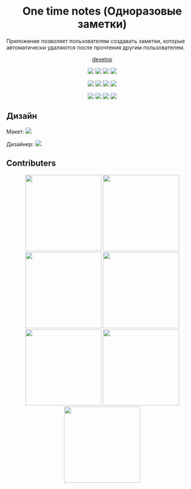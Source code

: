 <h1 align="center"> One time notes (Одноразовые заметки)</h1>

Приложение позволяет пользователям создавать заметки, которые автоматически удаляются после прочтения другим пользователем.

<p align="center">
	<a href="https://dimonarhipon.github.io/one-time-notes/" target="_blank">develop</a>
</p>
<p align="center">
	<img src="https://img.shields.io/badge/react-18.2.0-blue.svg">
	<img src="https://img.shields.io/badge/typescript-5.0.2-blue.svg">
	<img src="https://img.shields.io/badge/reduxjs/toolkit-1.9.5-purple.svg">
	<img src="https://img.shields.io/badge/axios-1.5.0-purple.svg">
</p>
<p align="center">
	<img src="https://img.shields.io/badge/node-18.16.1-green.svg">
	<img src="https://img.shields.io/badge/vite-4.4.9-purple.svg">
	<img src="https://img.shields.io/badge/eslint-8.38.0-purple.svg">
	<img src="https://img.shields.io/badge/prettiert-3.0.0-purple.svg">
</p>

<p align="center">
	<img src="https://img.shields.io/github/stars/dimonarhipon/one-time-notes.svg?style=flat">
	<img src="https://img.shields.io/github/languages/top/dimonarhipon/one-time-notes.svg">
	<img src="https://img.shields.io/github/issues-pr/dimonarhipon/one-time-notes.svg">
	<img src="https://img.shields.io/github/issues-pr-closed/dimonarhipon/one-time-notes.svg">
</p>

## Дизайн
Макет:
<a href="https://www.figma.com/file/yXzQJJC26do7MViVjiQcUT/%D0%A1%D1%82%D0%B0%D1%80%D1%82%D0%B0%D0%BF-9.2-%D1%86%D0%B2%D0%B5%D1%82?type=design&node-id=1-51&mode=design&t=InG3b0K8s0FumHxV-0" target="_blank">
	<img src="https://img.shields.io/badge/Figma-F24E1E?style=for-the-badge&logo=figma&logoColor=white">
</a>

Дизайнер:
<a href="https://t.me/mjesecg" target="_blank">
	<img  src="https://img.shields.io/badge/Telegram-2CA5E0?style=for-the-badge&logo=telegram&logoColor=white">
</a>

## Contributers
<p align="center">
	<img width="200px" height="200px" src="https://avatars.githubusercontent.com/u/100697470?v=4" alt="">
	<img width="200px" height="200px" src="https://avatars.githubusercontent.com/u/88786299?v=4" alt="">
	<img width="200px" height="200px" src="https://avatars.githubusercontent.com/u/109140715?v=4" alt="">
	<img width="200px" height="200px" src="https://avatars.githubusercontent.com/u/105843969?v=4" alt="">
	<img width="200px" height="200px" src="https://avatars.githubusercontent.com/u/119132341?v=4" alt="">
	<img width="200px" height="200px" src="https://avatars.githubusercontent.com/u/137802520?v=4" alt="">
	<img width="200px" height="200px" src="https://avatars.githubusercontent.com/u/40203705?v=4" alt="">
</p>

